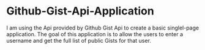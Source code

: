 # Github-Gist-Api-Application
I am using the Api provided by Github Gist Api to create a basic singlel-page application. The goal of this application is to allow the users to enter a username and get the full list of public Gists for that user.
